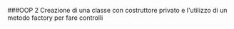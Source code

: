 ###OOP 2
Creazione di una classe con costruttore privato e l'utilizzo di un metodo factory per fare controlli